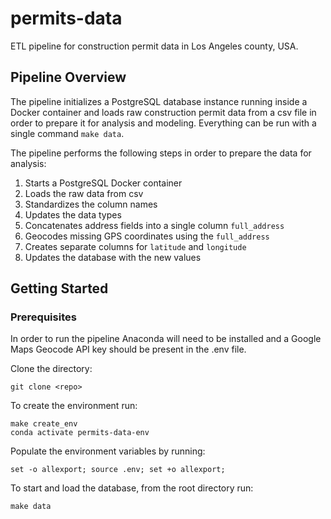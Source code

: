 permits-data
==============================

ETL pipeline for construction permit data in Los Angeles county, USA.

## Pipeline Overview
The pipeline initializes a PostgreSQL database instance running inside a Docker container and loads raw construction permit data from a csv file in order to prepare it for analysis and modeling. Everything can be run with a single command `make data`. 

The pipeline performs the following steps in order to prepare the data for analysis:
1) Starts a PostgreSQL Docker container 
2) Loads the raw data from csv
3) Standardizes the column names
4) Updates the data types
5) Concatenates address fields into a single column `full_address`
6) Geocodes missing GPS coordinates using the `full_address`
7) Creates separate columns for `latitude` and `longitude`
8) Updates the database with the new values

## Getting Started
### Prerequisites
In order to run the pipeline Anaconda will need to be installed and a Google Maps Geocode API key should be present in the .env file.

Clone the directory:
```
git clone <repo>
```
To create the environment run:
```
make create_env
conda activate permits-data-env
```
Populate the environment variables by running:
```
set -o allexport; source .env; set +o allexport;
```
To start and load the database, from the root directory run:
```
make data
```

